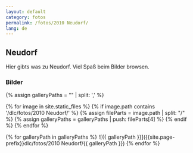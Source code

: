 ```yaml
---
layout: default
category: fotos
permalink: /fotos/2010 Neudorf/
lang: de
---
```


## Neudorf

Hier gibts was zu Neudorf. Viel Spaß beim Bilder browsen.

### Bilder
{% assign galleryPaths = "" | split: ',' %}

{% for image in site.static_files %}
{% if image.path contains '/dlc/fotos/2010 Neudorf/' %}
        {% assign fileParts = image.path | split: "/" %}
        {% assign galleryPaths = galleryPaths | push: fileParts[4] %}
{% endif %}
{% endfor %}

{% for galleryPath in galleryPaths %}
![{{ galleryPath }}]({{site.page-prefix}}dlc/fotos/2010 Neudorf/{{ galleryPath }})
{% endfor %}
